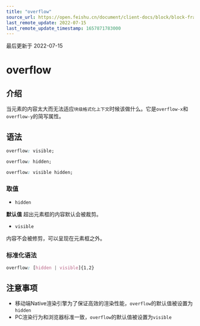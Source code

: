 ```yaml
---
title: "overflow"
source_url: https://open.feishu.cn/document/client-docs/block/block-frame/code-components-and-structure/view-layer/ttss/attributes/box-model/overflow
last_remote_update: 2022-07-15
last_remote_update_timestamp: 1657871783000
---
```

最后更新于 2022-07-15

# overflow

## 介绍

当元素的内容太大而无法适应`块级格式化上下文`时候该做什么。它是`overflow-x`和`overflow-y`的简写属性。

## 语法

```css
overflow: visible;

overflow: hidden;

overflow: visible hidden;
```

### 取值

-   `hidden`  

**默认值** 超出元素框的内容默认会被裁剪。

-   `visible`

内容不会被修剪，可以呈现在元素框之外。

### 标准化语法

```css
overflow: [hidden | visible]{1,2}
```

## 注意事项

-   移动端Native渲染引擎为了保证高效的渲染性能，`overflow`的默认值被设置为`hidden`
-   PC渲染行为和浏览器标准一致，`overflow`的默认值被设置为`visible`
